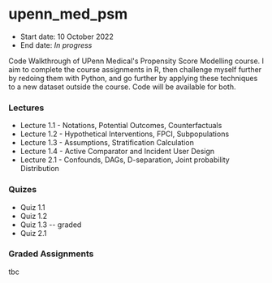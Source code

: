 # upenn_med_psm

* Start date: 10 October 2022
* End date: *In progress*

Code Walkthrough of UPenn Medical's Propensity Score Modelling course. I aim to complete the course assignments in R, then challenge myself further by redoing them with Python, and go further by applying these techniques to a new dataset outside the course. Code will be available for both.

### Lectures

* Lecture 1.1 - Notations, Potential Outcomes, Counterfactuals
* Lecture 1.2 - Hypothetical Interventions, FPCI, Subpopulations
* Lecture 1.3 - Assumptions, Stratification Calculation
* Lecture 1.4 - Active Comparator and Incident User Design
* Lecture 2.1 - Confounds, DAGs, D-separation, Joint probability Distribution

### Quizes

* Quiz 1.1
* Quiz 1.2
* Quiz 1.3 -- graded
* Quiz 2.1

### Graded Assignments

tbc 

